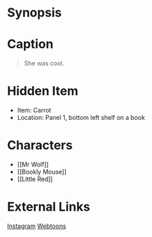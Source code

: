 # Synopsis


# Caption
> She was cool.

# Hidden Item
* Item: Carrot
* Location: <spoiler>Panel 1, bottom left shelf on a book</spoiler>

# Characters
* [[Mr Wolf]]
* [[Bookly Mouse]]
* [[Little Red]]

# External Links
[Instagram](https://www.instagram.com/p/B4tPVj2Dk4B/)
[Webtoons](https://www.webtoons.com/en/challenge/twistwood-tales/17-mr-wolf/viewer?title_no=344740&episode_no=19)